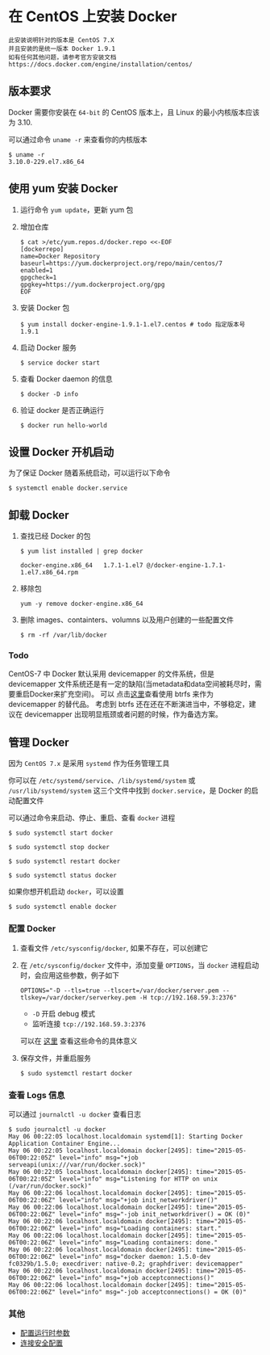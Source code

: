 # 在 CentOS 上安装 Docker #

    此安装说明针对的版本是 CentOS 7.X
    并且安装的是统一版本 Docker 1.9.1
    如有任何其他问题，请参考官方安装文档 https://docs.docker.com/engine/installation/centos/

## 版本要求

Docker 需要你安装在 `64-bit` 的 CentOS 版本上，且 Linux 的最小内核版本应该为 3.10.

可以通过命令 `uname -r` 来查看你的内核版本

~~~~~~
$ uname -r
3.10.0-229.el7.x86_64
~~~~~~

## 使用 yum 安装 Docker

1. 运行命令 `yum update`，更新 yum 包
2. 增加仓库

    ~~~~~~
    $ cat >/etc/yum.repos.d/docker.repo <<-EOF
    [dockerrepo]
    name=Docker Repository
    baseurl=https://yum.dockerproject.org/repo/main/centos/7
    enabled=1
    gpgcheck=1
    gpgkey=https://yum.dockerproject.org/gpg
    EOF
    ~~~~~~
3. 安装 Docker 包

    ~~~~~~
    $ yum install docker-engine-1.9.1-1.el7.centos # todo 指定版本号 1.9.1
    ~~~~~~
4. 启动 Docker 服务

    ~~~~~~
    $ service docker start
    ~~~~~~
5. 查看 Docker daemon 的信息

    ~~~~~~
    $ docker -D info
    ~~~~~~
6. 验证 docker 是否正确运行

    ~~~~~~
    $ docker run hello-world
    ~~~~~~

## 设置 Docker 开机启动

为了保证 Docker 随着系统启动，可以运行以下命令

~~~~~~
$ systemctl enable docker.service
~~~~~~

## 卸载 Docker

1. 查找已经 Docker 的包

    ~~~~~~
    $ yum list installed | grep docker
    
    docker-engine.x86_64   1.7.1-1.el7 @/docker-engine-1.7.1-1.el7.x86_64.rpm
    ~~~~~~
2. 移除包

    ~~~~~~
    yum -y remove docker-engine.x86_64
    ~~~~~~
3. 删除 images、containters、volumns 以及用户创建的一些配置文件

    ~~~~~~
    $ rm -rf /var/lib/docker
    ~~~~~~

### Todo

CentOS-7 中 Docker 默认采用 devicemapper 的文件系统，但是 devicemapper 文件系统还是有一定的缺陷(当metadata和data空间被耗尽时，需要重启Docker来扩充空间)。
可以 点击[这里](https://docs.docker.com/engine/userguide/storagedriver/btrfs-driver/)查看使用 btrfs 来作为 devicemapper 的替代品。
考虑到 btrfs 还在还在不断演进当中，不够稳定，建议在 devicemapper 出现明显瓶颈或者问题的时候，作为备选方案。

## 管理 Docker

因为 `CentOS 7.x` 是采用 `systemd` 作为任务管理工具

你可以在 `/etc/systemd/service`、`/lib/systemd/system` 或 `/usr/lib/systemd/system`
这三个文件中找到 `docker.service`，是 Docker 的启动配置文件

可以通过命令来启动、停止、重启、查看 `docker` 进程

~~~~~~
$ sudo systemctl start docker

$ sudo systemctl stop docker

$ sudo systemctl restart docker

$ sudo systemctl status docker
~~~~~~

如果你想开机启动 `docker`，可以设置

~~~~~~
$ sudo systemctl enable docker
~~~~~~

### 配置 Docker

1. 查看文件 `/etc/sysconfig/docker`, 如果不存在，可以创建它
2. 在 `/etc/sysconfig/docker` 文件中，添加变量 `OPTIONS`，当 `docker` 进程启动时，会应用这些参数，例子如下

    ~~~~~~
    OPTIONS="-D --tls=true --tlscert=/var/docker/server.pem --tlskey=/var/docker/serverkey.pem -H tcp://192.168.59.3:2376"
    ~~~~~~
    * `-D` 开启 debug 模式
    * 监听连接 `tcp://192.168.59.3:2376`

    可以在 [这里](https://docs.docker.com/engine/reference/commandline/daemon/) 查看这些命令的具体意义
3. 保存文件，并重启服务
    
    ~~~~~~
    $ sudo systemctl restart docker
    ~~~~~~

### 查看 Logs 信息

可以通过 `journalctl -u docker` 查看日志

~~~~~~
$ sudo journalctl -u docker
May 06 00:22:05 localhost.localdomain systemd[1]: Starting Docker Application Container Engine...
May 06 00:22:05 localhost.localdomain docker[2495]: time="2015-05-06T00:22:05Z" level="info" msg="+job serveapi(unix:///var/run/docker.sock)"
May 06 00:22:05 localhost.localdomain docker[2495]: time="2015-05-06T00:22:05Z" level="info" msg="Listening for HTTP on unix (/var/run/docker.sock)"
May 06 00:22:06 localhost.localdomain docker[2495]: time="2015-05-06T00:22:06Z" level="info" msg="+job init_networkdriver()"
May 06 00:22:06 localhost.localdomain docker[2495]: time="2015-05-06T00:22:06Z" level="info" msg="-job init_networkdriver() = OK (0)"
May 06 00:22:06 localhost.localdomain docker[2495]: time="2015-05-06T00:22:06Z" level="info" msg="Loading containers: start."
May 06 00:22:06 localhost.localdomain docker[2495]: time="2015-05-06T00:22:06Z" level="info" msg="Loading containers: done."
May 06 00:22:06 localhost.localdomain docker[2495]: time="2015-05-06T00:22:06Z" level="info" msg="docker daemon: 1.5.0-dev fc0329b/1.5.0; execdriver: native-0.2; graphdriver: devicemapper"
May 06 00:22:06 localhost.localdomain docker[2495]: time="2015-05-06T00:22:06Z" level="info" msg="+job acceptconnections()"
May 06 00:22:06 localhost.localdomain docker[2495]: time="2015-05-06T00:22:06Z" level="info" msg="-job acceptconnections() = OK (0)"
~~~~~~

### 其他

* [配置运行时参数](https://docs.docker.com/engine/articles/runmetrics/)
* [连接安全配置](https://docs.docker.com/engine/articles/https/)
